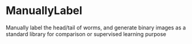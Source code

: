 # ManuallyLabel
Manually label the head/tail of worms, and generate binary images as a standard library for comparison or supervised learning purpose 
